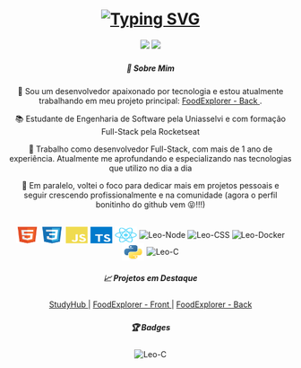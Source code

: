 <!--
**leonardopolicarpo/leonardopolicarpo** is a ✨ _special_ ✨ repository because its `README.md` (this file) appears on your GitHub profile.

Here are some ideas to get you started:

- 🔭 I’m currently working on ...
- 🌱 I’m currently learning ...
- 👯 I’m looking to collaborate on ...
- 🤔 I’m looking for help with ...
- 💬 Ask me about ...
- 📫 How to reach me: ...
- 😄 Pronouns: ...
- ⚡ Fun fact: ...
-->
<h1 align="center">
  <a href="https://git.io/typing-svg">
    <img src="https://readme-typing-svg.herokuapp.com?font=Fira+Code&size=35&pause=1000&color=8079F7&center=true&width=600&lines=Hello%2C+welcome+to+my+GitHub!;I'm+Leonardo+Policarpo!;Nice+to+meet+you!" alt="Typing SVG" />
  </a>
</h1>
<h5 align="center">
  <!-- <a href="https://www.instagram.com/joaoryansantos/" ><img src="https://img.shields.io/badge/-Instagram-%23E4405F?style=for-the-badge&logo=instagram&logoColor=white"    target="_blank"></a> -->
  <a href = "mailto:leonardo.dumont@hotmail.com"><img src="https://img.shields.io/badge/-Hotmail-%23333?style=for-the-badge&logo=Hotmail&logoColor=white" target="_blank"></a>
  <a href="https://www.linkedin.com/in/leonardodumont/" target="_blank"><img src="https://img.shields.io/badge/-LinkedIn-%230077B5?style=for-the-badge&logo=linkedin&logoColor=white" target="_blank"></a> 
</h5>

### <h5 align="center">🚀 Sobre Mim</h5>
<p align="center">🔭 Sou um desenvolvedor apaixonado por tecnologia e estou atualmente trabalhando em meu projeto principal:
  <a href="https://github.com/leonardopolicarpo/foodexplorer-back" target="_blank">
    FoodExplorer - Back
  </a>.
</p>
<p align="center">📚 Estudante de Engenharia de Software pela Uniasselvi e com formação Full-Stack pela Rocketseat</p>
<p align="center">📕 Trabalho como desenvolvedor Full-Stack, com mais de 1 ano de experiência. Atualmente me aprofundando e especializando nas tecnologias que utilizo no dia a dia </p>
<p align="center">🚀 Em paralelo, voltei o foco para dedicar mais em projetos pessoais e seguir crescendo profissionalmente e na comunidade (agora o perfil bonitinho do github vem 😝!!!)</p>

<div style="display: inline_block" align="center"><br>
  <img align="center" alt="Leo-HTML" height="30" width="40" src="https://raw.githubusercontent.com/devicons/devicon/master/icons/html5/html5-original.svg">
  <img align="center" alt="Leo-CSS" height="30" width="40" src="https://raw.githubusercontent.com/devicons/devicon/master/icons/css3/css3-original.svg">
  <img align="center" alt="Leo-Js" height="30" width="40" src="https://raw.githubusercontent.com/devicons/devicon/master/icons/javascript/javascript-plain.svg">
  <img align="center" alt="Leo-Ts" height="30" width="40" src="https://raw.githubusercontent.com/devicons/devicon/master/icons/typescript/typescript-plain.svg">
  <img align="center" alt="Leo-React" height="30" width="40" src="https://raw.githubusercontent.com/devicons/devicon/master/icons/react/react-original.svg">
  <img align="center" alt="Leo-Node" height="60" width="75" src="https://cdn.jsdelivr.net/gh/devicons/devicon/icons/nodejs/nodejs-original-wordmark.svg">
  <img align="center" alt="Leo-CSS" height="60" width="75" src="https://cdn.jsdelivr.net/gh/devicons/devicon/icons/mysql/mysql-original-wordmark.svg">
  <img align="center" alt="Leo-Docker" height="50" width="60" src="https://cdn.jsdelivr.net/gh/devicons/devicon@latest/icons/docker/docker-original-wordmark.svg">
  <img align="center" alt="Leo-Python" height="30" width="40" src="https://raw.githubusercontent.com/devicons/devicon/master/icons/python/python-original.svg">
  <img align="center" alt="Leo-C" height="30" width="40" src="https://cdn.jsdelivr.net/gh/devicons/devicon@latest/icons/c/c-original.svg">
</div>

### <h5 align="center">📈 Projetos em Destaque</h5>
<p align="center" display="flex" gap="50px">
  <a href="https://github.com/leonardopolicarpo/study-hub-front" target="_blank">
    StudyHub
  </a>
  |
  <a href="https://github.com/leonardopolicarpo/foodexplorer-front" target="_blank">
    FoodExplorer - Front
  </a>
  |
  <a href="https://github.com/leonardopolicarpo/foodexplorer-back" target="_blank">
    FoodExplorer - Back
  </a>
</p>

### <h5 align="center">🏆 Badges</h5>
<div align="center">
  <img align="center" alt="Leo-C" height="30" width="40" src="https://img.shields.io/github/followers/leonardopolicarpo?style=social">
</div>
<!-- ![GitHub followers](https://img.shields.io/github/followers/leonardopolicarpo?style=social) -->
<!-- ![GitHub stars](https://img.shields.io/github/stars/leonardopolicarpo/repositorio?style=social) -->

